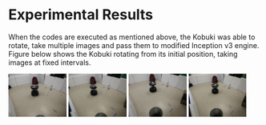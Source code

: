 # Experimental Results

When the codes are executed as mentioned above, the Kobuki was able to rotate, take multiple images and pass them to modified Inception v3 engine. Figure below shows the Kobuki rotating from its initial position, taking images at fixed intervals.

<p align="left">
  <img src="Images/rotate_1.jpg" width="23%"/> <img src="Images/rotate_2.jpg" width="23%"/> <img src="Images/rotate_3.jpg" width="23%"/> <img src="Images/rotate_4.jpg" width="23%"/> 
</p>
